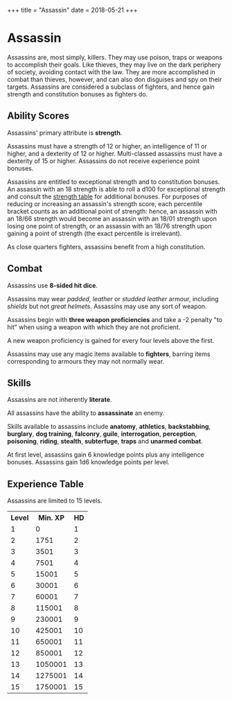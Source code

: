 +++
title = "Assassin"
date = 2018-05-21
+++

# Assassin

Assassins are, most simply, killers.
They may use poison, traps or weapons to accomplish their goals.
Like thieves, they may live on the dark periphery of society, avoiding contact with the law.
They are more accomplished in combat than thieves, however, and can also don disguises and spy on their targets.
Assassins are considered a subclass of fighters, and hence gain strength and constitution bonuses as fighters do.

## Ability Scores

Assassins' primary attribute is **strength**.

Assassins must have a strength of 12 or higher, an intelligence of 11 or higher, and a dexterity of 12 or higher.
Multi-classed assassins must have a dexterity of 15 or higher.
Assassins do not receive experience point bonuses.

Assassins are entitled to exceptional strength and to constitution bonuses.
An assassin with an 18 strength is able to roll a d100 for exceptional strength and consult the [strength table](./wiki/characters/ability-scores.md#strength-table-ii-ability-adjustments) for additional bonuses.
For purposes of reducing or increasing an assassin's strength score, each percentile bracket counts as an additional point of strength: hence, an assassin with an 18/66 strength would become an assassin with an 18/01 strength upon losing one point of strength, or an assassin with an 18/76 strength upon gaining a point of strength (the exact percentile is irrelevant).

As close quarters fighters, assassins benefit from a high constitution.

## Combat

Assassins use **8-sided hit dice**.

Assassins may wear *padded*, *leather* or *studded leather* armour, including *shields* but not *great helmets*.
Assassins may use any sort of weapon.

Assassins begin with **three weapon proficiencies** and take a -2 penalty "to hit" when using a weapon with which they are not proficient.

A new weapon proficiency is gained for every four levels above the first.

Assassins may use any magic items available to **fighters**, barring items corresponding to armours they may not normally wear.

## Skills

Assassins are not inherently **literate**.

All assassins have the ability to **assassinate** an enemy.

Skills available to assassins include **anatomy**, **athletics**, **backstabbing**, **burglary**, **dog training**, **falconry**, **guile**, **interrogation**, **perception**, **poisoning**, **riding**, **stealth**, **subterfuge**, **traps** and **unarmed combat**.

At first level, assassins gain 6 knowledge points plus any intelligence bonuses.
Assassins gain 1d6 knowledge points per level.


## Experience Table

Assassins are limited to 15 levels.

<table>
<tr><th>Level</th><th>Min. XP</th><th>HD</th></tr>
<tr><td>1</td><td>0</td><td>1</td></tr>
<tr><td>2</td><td>1751</td><td>2</td></tr>
<tr><td>3</td><td>3501</td><td>3</td></tr>
<tr><td>4</td><td>7501</td><td>4</td></tr>
<tr><td>5</td><td>15001</td><td>5</td></tr>
<tr><td>6</td><td>30001</td><td>6</td></tr>
<tr><td>7</td><td>60001</td><td>7</td></tr>
<tr><td>8</td><td>115001</td><td>8</td></tr>
<tr><td>9</td><td>230001</td><td>9</td></tr>
<tr><td>10</td><td>425001</td><td>10</td></tr>
<tr><td>11</td><td>650001</td><td>11</td></tr>
<tr><td>12</td><td>850001</td><td>12</td></tr>
<tr><td>13</td><td>1050001</td><td>13</td></tr>
<tr><td>14</td><td>1275001</td><td>14</td></tr>
<tr><td>15</td><td>1750001</td><td>15</td></tr>
</table>
